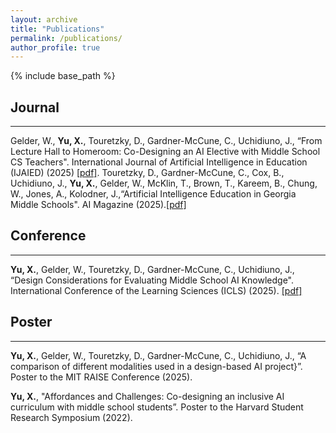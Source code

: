 ```yaml
---
layout: archive
title: "Publications"
permalink: /publications/
author_profile: true
---
```

{% include base_path %}
## Journal
___
Gelder, W., **Yu, X.**, Touretzky, D., Gardner-McCune, C., Uchidiuno, J., “From Lecture Hall to Homeroom: Co-Designing an AI Elective with Middle School CS Teachers". International Journal of Artificial Intelligence in Education (IJAIED) (2025) [[pdf]](https://doi.org/10.1007/s40593-024-00449-3).
Touretzky, D., Gardner-McCune, C., Cox, B., Uchidiuno, J., **Yu, X.**, Gelder, W., McKlin, T., Brown, T., Kareem, B., Chung, W., Jones, A., Kolodner, J.,“Artificial Intelligence Education in Georgia Middle Schools". AI Magazine (2025).[[pdf]](https://onlinelibrary.wiley.com/doi/pdf/10.1002/aaai.70013)

## Conference
___
**Yu, X.**, Gelder, W., Touretzky, D., Gardner-McCune, C., Uchidiuno, J., “Design Considerations for Evaluating Middle School AI Knowledge". International Conference of the Learning Sciences (ICLS) (2025). [[pdf]](https://repository.isls.org/bitstream/1/11405/1/ICLS2025_1978-1982.pdf)

## Poster
___
**Yu, X.**, Gelder, W., Touretzky, D., Gardner-McCune, C., Uchidiuno, J., “A comparison of different modalities used in a design-based AI project}”. Poster to the MIT RAISE Conference (2025). 

**Yu, X.**, "Affordances and Challenges: Co-designing an inclusive AI curriculum with middle school students”. Poster to the Harvard Student Research Symposium (2022).
